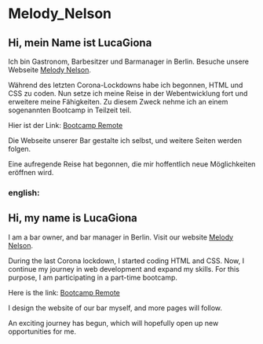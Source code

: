 # Melody_Nelson
## Hi, mein Name ist LucaGiona

Ich bin Gastronom, Barbesitzer und Barmanager in Berlin. Besuche unsere Webseite [Melody Nelson](https://melody-nelson.berlin).

Während des letzten Corona-Lockdowns habe ich begonnen, HTML und CSS zu coden. Nun setze ich meine Reise in der Webentwicklung fort und erweitere meine Fähigkeiten. Zu diesem Zweck nehme ich an einem sogenannten Bootcamp in Teilzeit teil.

Hier ist der Link: [Bootcamp Remote](https://www.coding-bootcamps.eu)

Die Webseite unserer Bar gestalte ich selbst, und weitere Seiten werden folgen.

Eine aufregende Reise hat begonnen, die mir hoffentlich neue Möglichkeiten eröffnen wird.


### english:
## Hi, my name is LucaGiona

I am a bar owner, and bar manager in Berlin. Visit our website [Melody Nelson](https://melody-nelson.berlin).

During the last Corona lockdown, I started coding HTML and CSS. Now, I continue my journey in web development and expand my skills. For this purpose, I am participating in a part-time bootcamp.

Here is the link: [Bootcamp Remote](https://www.coding-bootcamps.eu)

I design the website of our bar myself, and more pages will follow.

An exciting journey has begun, which will hopefully open up new opportunities for me.


